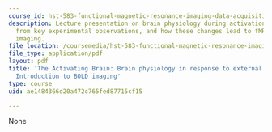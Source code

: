 ```yaml
---
course_id: hst-583-functional-magnetic-resonance-imaging-data-acquisition-and-analysis-fall-2008
description: Lecture presentation on brain physiology during activation, as known
  from key experimental observations, and how these changes lead to fMRI via BOLD
  imaging.
file_location: /coursemedia/hst-583-functional-magnetic-resonance-imaging-data-acquisition-and-analysis-fall-2008/ae1484366d20a472c765fed87715cf15_1008_bol_physl2.pdf
file_type: application/pdf
layout: pdf
title: 'The Activating Brain: Brain physiology in response to external stimuli and
  Introduction to BOLD imaging'
type: course
uid: ae1484366d20a472c765fed87715cf15

---
```

None